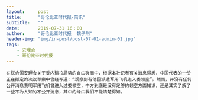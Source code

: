 ```yaml
---
layout:     post
title:      "哥伦比亚时代报-简讯"
subtitle:   ""
date:       2019-07-31 16：00
author:     "哥伦比亚时代报  魏子荆"
header-img: "img/in-post/post-07-01-admin-01.jpg"
tags:
    - 安理会
    - 哥伦比亚时代报
---
```



	在联合国安理会关于委内瑞拉局势的自由磋商中，根据本社记者有关消息得悉，中国代表的一份正在拟定的决议草案中曾经写道：“观察到有他国派遣军用飞机进入委领空”。然而，并没有任何公开消息表明军用飞机曾进入过委领空，中方到底是没有足够的领空方面知识，还是其实了解了一些不为人知的不公开消息，其中的缘由我们不能清楚得知。
